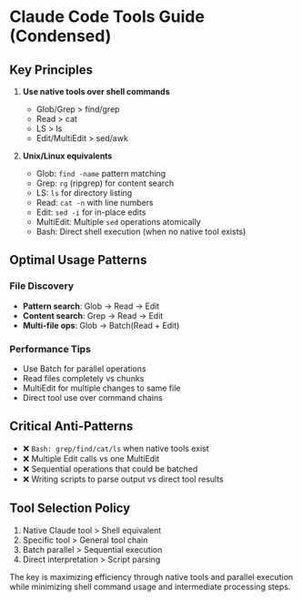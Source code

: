 # Claude Code Tools Guide (Condensed)

## Key Principles

1. **Use native tools over shell commands**
   - Glob/Grep > find/grep
   - Read > cat
   - LS > ls
   - Edit/MultiEdit > sed/awk

2. **Unix/Linux equivalents**
   - Glob: `find -name` pattern matching
   - Grep: `rg` (ripgrep) for content search
   - LS: `ls` for directory listing
   - Read: `cat -n` with line numbers
   - Edit: `sed -i` for in-place edits
   - MultiEdit: Multiple `sed` operations atomically
   - Bash: Direct shell execution (when no native tool exists)

## Optimal Usage Patterns

### File Discovery
- **Pattern search**: Glob → Read → Edit
- **Content search**: Grep → Read → Edit
- **Multi-file ops**: Glob → Batch(Read + Edit)

### Performance Tips
- Use Batch for parallel operations
- Read files completely vs chunks
- MultiEdit for multiple changes to same file
- Direct tool use over command chains

## Critical Anti-Patterns
- ❌ `Bash: grep/find/cat/ls` when native tools exist
- ❌ Multiple Edit calls vs one MultiEdit
- ❌ Sequential operations that could be batched
- ❌ Writing scripts to parse output vs direct tool results

## Tool Selection Policy
1. Native Claude tool > Shell equivalent
2. Specific tool > General tool chain
3. Batch parallel > Sequential execution
4. Direct interpretation > Script parsing

The key is maximizing efficiency through native tools and parallel execution while minimizing shell command usage and intermediate processing steps.